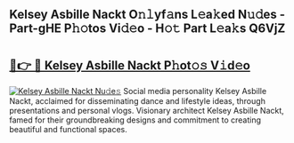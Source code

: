 ## Kelsey Asbille Nackt O𝚗𝚕yf𝚊ns L𝚎a𝚔ed N𝚞𝚍es - Part-gHE P𝚑𝚘tos Vi𝚍𝚎o - H𝚘𝚝 Part L𝚎a𝚔s Q6VjZ

# <h2><a href="http://kf5w3nl.oniu.top/?m=Kelsey+Asbille+Nackt">🔗👉 🔴 Kelsey Asbille Nackt P𝚑ot𝚘𝚜 V𝚒d𝚎o</a></h2>

[![Kelsey Asbille Nackt Nu𝚍e𝚜](https://i.imgur.com/0qMVB7G.gif)](http://kf5w3nl.oniu.top/?m=Kelsey+Asbille+Nackt)
Social media personality Kelsey Asbille Nackt, acclaimed for disseminating dance and lifestyle ideas, through presentations and personal vlogs. Visionary architect Kelsey Asbille Nackt, famed for their groundbreaking designs and commitment to creating beautiful and functional spaces.  

